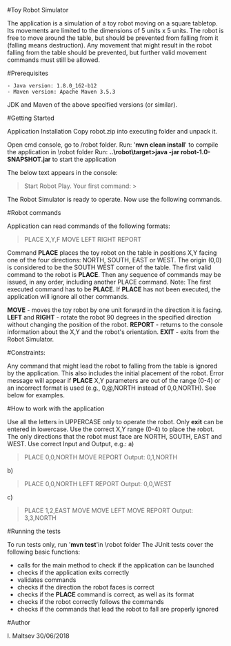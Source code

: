 #Toy Robot Simulator

The application is a simulation of a toy robot moving on a square tabletop. Its movements 
are limited to the dimensions of 5 units x 5 units. The robot is free to move around the table, 
but should be prevented from falling from it (falling means destruction). Any 
movement that might result in the robot falling from the table 
should be prevented, but further valid movement commands must still be allowed. 

#Prerequisites

    - Java version: 1.8.0_162-b12
    - Maven version: Apache Maven 3.5.3
JDK and Maven of the above specified versions (or similar).

#Getting Started

Application Installation
Copy robot.zip into executing folder and unpack it.

Open cmd console, go to /robot folder. 
Run: '**mvn clean install**' to compile the application in \robot folder
Run: **..\robot\target>java -jar robot-1.0-SNAPSHOT.jar** to start the application  

The below text appears in the console:
>Start Robot Play.
>Your first command: >

The Robot Simulator is ready to operate. Now use the following commands.

#Robot commands

Application can read commands of the following formats:
> PLACE X,Y,F
> MOVE
> LEFT
> RIGHT
> REPORT

Command **PLACE** places the toy robot on the table in positions X,Y facing one of the four 
directions: NORTH, SOUTH, EAST or WEST.
The origin (0,0) is considered to be the SOUTH WEST corner of the table.
The first valid command to the robot is **PLACE**. Then any sequence of commands 
may be issued, in any order, including another PLACE command. 
Note: The first executed command has to be **PLACE**. If **PLACE** has not been executed, 
the application will ignore all other commands.

**MOVE** - moves the toy robot by one unit forward in the direction it is facing.
**LEFT** and **RIGHT** - rotate the robot 90 degrees in the specified direction without changing 
the position of the robot.
**REPORT** - returns to the console information about the X,Y and the robot's orientation.
**EXIT** - exits from the Robot Simulator.

#Constraints:

Any command that might lead the robot to falling from the table is ignored by the application.
This also includes the initial placement of the robot. Error message will appear if 
**PLACE** X,Y parameters are out of the range (0-4) or an incorrect format is used 
(e.g., 0,@,NORTH instead of 0,0,NORTH). See below for examples.

#How to work with the application

Use all the letters in UPPERCASE only to operate the robot.
Only **exit** can be entered in lowercase.
Use the correct  X,Y range (0-4) to place the robot.
The only directions that the robot must face are NORTH, SOUTH, EAST and WEST.
Use correct Input and Output, e.g.:
 a)
>PLACE 0,0,NORTH
>MOVE
>REPORT
>Output: 0,1,NORTH

 b)
>PLACE 0,0,NORTH
>LEFT
>REPORT
>Output: 0,0,WEST

 c)
>PLACE 1,2,EAST
>MOVE
>MOVE
>LEFT
>MOVE
>REPORT
>Output: 3,3,NORTH

#Running the tests

To run tests only, run '**mvn test**'in \robot folder 
The JUnit tests cover the following basic functions:
- calls for the main method to check if the application can be launched
- checks if the application exits correctly
- validates commands
- checks if the direction the robot faces is correct
- checks if the **PLACE** command is correct, as well as its format
- checks if the robot correctly follows the commands
- checks if the commands that lead the robot to fall are properly ignored

#Author

I. Maltsev
30/06/2018
